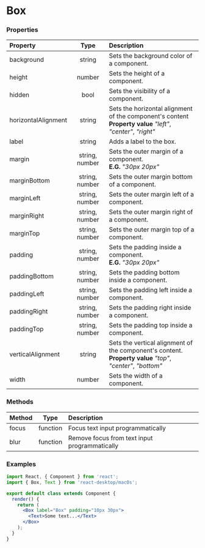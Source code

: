 # Box

### Properties

Property            | Type           | Description
:------------------ | :-------------:| :----------
background          | string         | Sets the background color of a component.
height              | number         | Sets the height of a component.
hidden              | bool           | Sets the visibility of a component.
horizontalAlignment | string         | Sets the horizontal alignment of the component's content<br/>__Property value__ _"left"_, _"center"_, _"right"_
label               | string         | Adds a label to the box.
margin              | string, number | Sets the outer margin of a component.<br/>__E.G.__ _"30px 20px"_
marginBottom        | string, number | Sets the outer margin bottom of a component.
marginLeft          | string, number | Sets the outer margin left of a component.
marginRight         | string, number | Sets the outer margin right of a component.
marginTop           | string, number | Sets the outer margin top of a component.
padding             | string, number | Sets the padding inside a component.<br/>__E.G.__ _"30px 20px"_
paddingBottom       | string, number | Sets the padding bottom inside a component.
paddingLeft         | string, number | Sets the padding left inside a component.
paddingRight        | string, number | Sets the padding right inside a component.
paddingTop          | string, number | Sets the padding top inside a component.
verticalAlignment   | string         | Sets the vertical alignment of the component's content.<br/>__Property value__ _"top"_, _"center"_, _"bottom"_
width               | number         | Sets the width of a component.

### Methods

Method              | Type           | Description
:------------------ | :-------------:| :----------
focus               | function       | Focus text input programmatically
blur                | function       | Remove focus from text input programmatically


### Examples

```jsx
import React, { Component } from 'react';
import { Box, Text } from 'react-desktop/macOs';

export default class extends Component {
  render() {
    return (
      <Box label="Box" padding="10px 30px">
        <Text>Some text...</Text>
      </Box>
    );
  }
}
```
